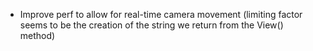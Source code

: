 - Improve perf to allow for real-time camera movement (limiting factor seems to be the creation of the string we return from the View() method)
